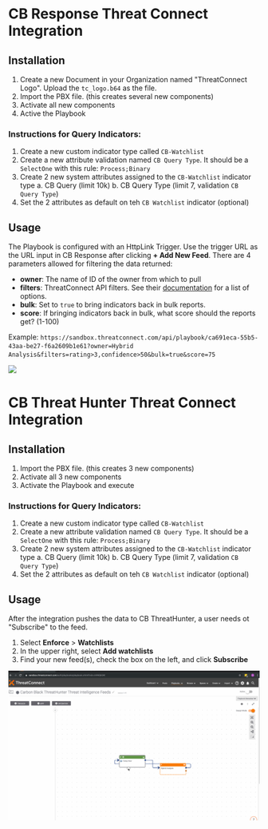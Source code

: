 # CB Response Threat Connect Integration

## Installation 

  1. Create a new Document in your Organization named "ThreatConnect Logo". Upload the `tc_logo.b64` as the file.
  2. Import the PBX file. (this creates several new components)
  3. Activate all new components
  7. Active the Playbook


### Instructions for Query Indicators:

  1. Create a new custom indicator type called `CB-Watchlist`
  2. Create a new attribute validation named `CB Query Type`. It should be a `SelectOne` with this rule: `Process;Binary`
  3. Create 2 new system attributes assigned to the `CB-Watchlist` indicator type
  	a. CB Query (limit 10k)
  	b. CB Query Type (limit 7, validation `CB Query Type`)
  4. Set the 2 attributes as default on teh `CB Watchlist` indicator (optional)

## Usage

The Playbook is configured with an HttpLink Trigger. Use the trigger URL as the URL input in CB Response after clicking **+ Add New Feed**. There are 4 parameters allowed for filtering the data returned:

 - **owner**: The name of ID of the owner from which to pull
 - **filters**: ThreatConnect API filters. See their [documentation](https://docs.threatconnect.com/en/latest/rest_api/indicators/indicators.html#filtering-indicators) for a list of options.
 - **bulk**: Set to `true` to bring indicators back in bulk reports.
 - **score**: If bringing indicators back in bulk, what score should the reports get? (1-100)

 Example: `https://sandbox.threatconnect.com/api/playbook/ca691eca-55b5-43aa-be27-f6a2609b1e61?owner=Hybrid Analysis&filters=rating>3,confidence>50&bulk=true&score=75`
 
![](CBR_TC_Example.gif)

# CB Threat Hunter Threat Connect Integration

## Installation

  1. Import the PBX file. (this creates 3 new components)
  2. Activate all 3 new components
  3. Activate the Playbook and execute


### Instructions for Query Indicators:

  1. Create a new custom indicator type called `CB-Watchlist`
  2. Create a new attribute validation named `CB Query Type`. It should be a `SelectOne` with this rule: `Process;Binary`
  3. Create 2 new system attributes assigned to the `CB-Watchlist` indicator type
  	a. CB Query (limit 10k)
  	b. CB Query Type (limit 7, validation `CB Query Type`)
  4. Set the 2 attributes as default on teh `CB Watchlist` indicator (optional)

## Usage

After the integration pushes the data to CB ThreatHunter, a user needs ot "Subscribe" to the feed.

 1. Select **Enforce** > **Watchlists**
 2. In the upper right, select **Add watchlists**
 3. Find your new feed(s), check the box on the left, and click **Subscribe**

![](CBTH_TC_Example.gif)
